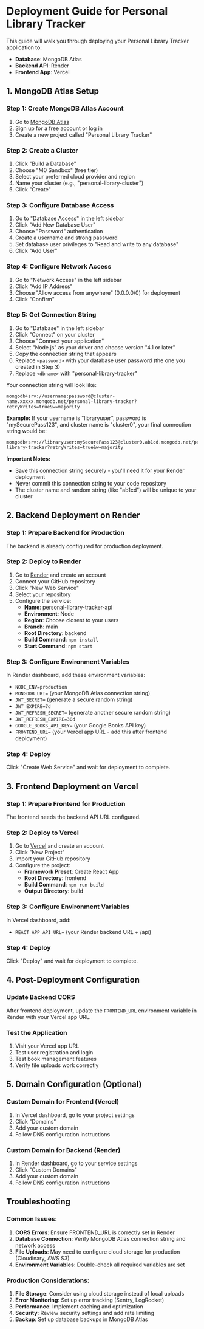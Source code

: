 # Deployment Guide for Personal Library Tracker

This guide will walk you through deploying your Personal Library Tracker application to:
- **Database**: MongoDB Atlas
- **Backend API**: Render
- **Frontend App**: Vercel

## 1. MongoDB Atlas Setup

### Step 1: Create MongoDB Atlas Account
1. Go to [MongoDB Atlas](https://www.mongodb.com/atlas)
2. Sign up for a free account or log in
3. Create a new project called "Personal Library Tracker"

### Step 2: Create a Cluster
1. Click "Build a Database"
2. Choose "M0 Sandbox" (free tier)
3. Select your preferred cloud provider and region
4. Name your cluster (e.g., "personal-library-cluster")
5. Click "Create"

### Step 3: Configure Database Access
1. Go to "Database Access" in the left sidebar
2. Click "Add New Database User"
3. Choose "Password" authentication
4. Create a username and strong password
5. Set database user privileges to "Read and write to any database"
6. Click "Add User"

### Step 4: Configure Network Access
1. Go to "Network Access" in the left sidebar
2. Click "Add IP Address"
3. Choose "Allow access from anywhere" (0.0.0.0/0) for deployment
4. Click "Confirm"

### Step 5: Get Connection String
1. Go to "Database" in the left sidebar
2. Click "Connect" on your cluster
3. Choose "Connect your application"
4. Select "Node.js" as your driver and choose version "4.1 or later"
5. Copy the connection string that appears
6. Replace `<password>` with your database user password (the one you created in Step 3)
7. Replace `<dbname>` with "personal-library-tracker"

Your connection string will look like:
```
mongodb+srv://username:password@cluster-name.xxxxx.mongodb.net/personal-library-tracker?retryWrites=true&w=majority
```

**Example:**
If your username is "libraryuser", password is "mySecurePass123", and cluster name is "cluster0", your final connection string would be:
```
mongodb+srv://libraryuser:mySecurePass123@cluster0.ab1cd.mongodb.net/personal-library-tracker?retryWrites=true&w=majority
```

**Important Notes:**
- Save this connection string securely - you'll need it for your Render deployment
- Never commit this connection string to your code repository
- The cluster name and random string (like "ab1cd") will be unique to your cluster

## 2. Backend Deployment on Render

### Step 1: Prepare Backend for Production
The backend is already configured for production deployment.

### Step 2: Deploy to Render
1. Go to [Render](https://render.com) and create an account
2. Connect your GitHub repository
3. Click "New Web Service"
4. Select your repository
5. Configure the service:
   - **Name**: personal-library-tracker-api
   - **Environment**: Node
   - **Region**: Choose closest to your users
   - **Branch**: main
   - **Root Directory**: backend
   - **Build Command**: `npm install`
   - **Start Command**: `npm start`

### Step 3: Configure Environment Variables
In Render dashboard, add these environment variables:
- `NODE_ENV=production`
- `MONGODB_URI=` (your MongoDB Atlas connection string)
- `JWT_SECRET=` (generate a secure random string)
- `JWT_EXPIRE=7d`
- `JWT_REFRESH_SECRET=` (generate another secure random string)
- `JWT_REFRESH_EXPIRE=30d`
- `GOOGLE_BOOKS_API_KEY=` (your Google Books API key)
- `FRONTEND_URL=` (your Vercel app URL - add this after frontend deployment)

### Step 4: Deploy
Click "Create Web Service" and wait for deployment to complete.

## 3. Frontend Deployment on Vercel

### Step 1: Prepare Frontend for Production
The frontend needs the backend API URL configured.

### Step 2: Deploy to Vercel
1. Go to [Vercel](https://vercel.com) and create an account
2. Click "New Project"
3. Import your GitHub repository
4. Configure the project:
   - **Framework Preset**: Create React App
   - **Root Directory**: frontend
   - **Build Command**: `npm run build`
   - **Output Directory**: build

### Step 3: Configure Environment Variables
In Vercel dashboard, add:
- `REACT_APP_API_URL=` (your Render backend URL + /api)

### Step 4: Deploy
Click "Deploy" and wait for deployment to complete.

## 4. Post-Deployment Configuration

### Update Backend CORS
After frontend deployment, update the `FRONTEND_URL` environment variable in Render with your Vercel app URL.

### Test the Application
1. Visit your Vercel app URL
2. Test user registration and login
3. Test book management features
4. Verify file uploads work correctly

## 5. Domain Configuration (Optional)

### Custom Domain for Frontend (Vercel)
1. In Vercel dashboard, go to your project settings
2. Click "Domains"
3. Add your custom domain
4. Follow DNS configuration instructions

### Custom Domain for Backend (Render)
1. In Render dashboard, go to your service settings
2. Click "Custom Domains"
3. Add your custom domain
4. Follow DNS configuration instructions

## Troubleshooting

### Common Issues:
1. **CORS Errors**: Ensure FRONTEND_URL is correctly set in Render
2. **Database Connection**: Verify MongoDB Atlas connection string and network access
3. **File Uploads**: May need to configure cloud storage for production (Cloudinary, AWS S3)
4. **Environment Variables**: Double-check all required variables are set

### Production Considerations:
1. **File Storage**: Consider using cloud storage instead of local uploads
2. **Error Monitoring**: Set up error tracking (Sentry, LogRocket)
3. **Performance**: Implement caching and optimization
4. **Security**: Review security settings and add rate limiting
5. **Backup**: Set up database backups in MongoDB Atlas
